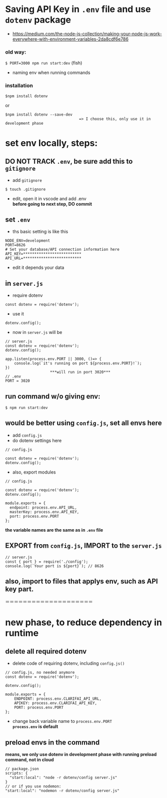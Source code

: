 # Saving API Key in ```.env``` file and use ```dotenv``` package
- https://medium.com/the-node-js-collection/making-your-node-js-work-everywhere-with-environment-variables-2da8cdf6e786

### old way:
```$ PORT=3000 npm run start:dev``` (fish)
- naming env when running commands

### installation
```
$npm install dotenv 
```
or
```
$npm install dotenv --save-dev   
                                 => I choose this, only use it in development phase
```

# set env locally, steps:

## DO NOT TRACK ```.env```, be sure add this to ```gitignore```
- add ```gitignore```
```
$ touch .gitignore
```
- edit, open it in vscode and add .env\
**before going to next step, DO commit**

## set ```.env```
- ths basic setting is like this
```
NODE_ENV=development
PORT=8626
# Set your database/API connection information here
API_KEY=**************************
API_URL=**************************
```
- edit it depends your data

## in ```server.js``` 
- require dotenv
```
const dotenv = require('dotenv');
```
- use it
```
dotenv.config();
```
- now in ```server.js``` will be
```
// server.js
const dotenv = require('dotenv');
dotenv.config(); 

app.listen(process.env.PORT || 3000, ()=> {
    console.log(`it's running on port ${process.env.PORT}!`);
})
                    ***will run in port 3020***
// .env
PORT = 3020
```
## run command w/o giving env:
```
$ npm run start:dev
```

## would be better using ```config.js```, set all envs here
- add ```config.js```
- do dotenv settings here
```
// config.js

const dotenv = require('dotenv');
dotenv.config();
```
- also, export modules
```
// config.js

const dotenv = require('dotenv');
dotenv.config();

module.exports = {
  endpoint: process.env.API_URL,
  masterKey: process.env.API_KEY,
  port: process.env.PORT
};
```
**the variable names are the same as in ```.env``` file**

## EXPORT from ```config.js```, IMPORT to the ```server.js``` 
```
// server.js
const { port } = require('./config');
console.log(`Your port is ${port}`); // 8626
```

## also, import to files that applys env, such as API key part.

＝＝＝＝＝＝＝＝＝＝＝＝＝＝＝＝＝＝＝＝

# new phase, to reduce dependency in runtime 

## delete all required dotenv
- delete code of requiring dotenv, including ```config.js()```
```
// config.js, no needed anymore
const dotenv = require('dotenv');

dotenv.config();

module.exports = {
    ENDPOINT: process.env.CLARIFAI_API_URL,
    APIKEY: process.env.CLARIFAI_API_KEY,
    PORT: process.env.PORT
};
```
- change back variable name to ```process.env.PORT```\
**```process.env``` is default**

## preload envs in the command
**means, we only use dotenv in development phase with running preload command, not in cloud**
```
// package.json
scripts: {
  "start:local": "node -r dotenv/config server.js"
}
// or if you use nodemon:
"start:local": "nodemon -r dotenv/config server.js"
```
